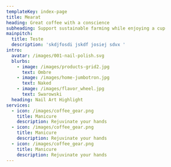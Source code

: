 ```yaml
---
templateKey: index-page
title: Mearat
heading: Great coffee with a conscience
subheading: Support sustainable farming while enjoying a cup
mainpitch:
  title: Teste
  description: 'skdjfosdi jskdf josiej sdvx '
intro:
  avatar: /images/001-nail-polish.svg
  blurbs:
    - image: /images/products-grid2.jpg
      text: Ombre
    - image: /images/home-jumbotron.jpg
      text: Naked
    - image: /images/flavor_wheel.jpg
      text: Swarowski
  heading: Nail Art Highlight
services:
  - icon: /images/coffee_gear.png
    title: Manicure
    description: Rejuvinate your hands
  - icon: /images/coffee_gear.png
    title: Manicure
    description: Rejuvinate your hands
  - icon: /images/coffee_gear.png
    title: Manicure
    description: Rejuvinate your hands
---
```


